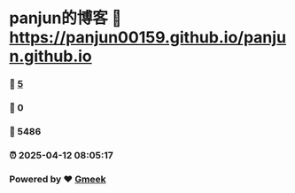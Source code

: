# panjun的博客 :link: https://panjun00159.github.io/panjun.github.io 
### :page_facing_up: [5](https://panjun00159.github.io/panjun.github.io/tag.html) 
### :speech_balloon: 0 
### :hibiscus: 5486 
### :alarm_clock: 2025-04-12 08:05:17 
### Powered by :heart: [Gmeek](https://github.com/Meekdai/Gmeek)

